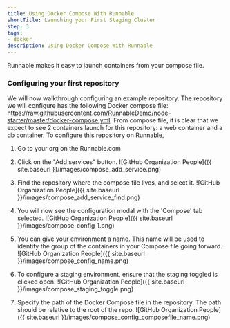 ```yaml
---
title: Using Docker Compose With Runnable
shortTitle: Launching your First Staging Cluster
step: 3
tags:
- docker
description: Using Docker Compose With Runnable
---
```



Runnable makes it easy to launch containers from your compose file. 

### Configuring your first repository


We will now walkthrough configuring an example repository. The repository we will configure has the following Docker compose file: https://raw.githubusercontent.com/RunnableDemo/node-starter/master/docker-compose.yml. From compose file, it is clear that we expect to see 2 containers launch for this repository: a web container and a db container. To configure this repository on Runnable,

1. Go to your org on the Runnable.com

2. Click on the "Add services" button.
  ![GitHub Organization People]({{ site.baseurl }}/images/compose_add_service.png)

3. Find the repository where the compose file lives, and select it.
  ![GitHub Organization People]({{ site.baseurl }}/images/compose_add_service_find.png)

4. You will now see the configuration modal with the 'Compose' tab selected.
  ![GitHub Organization People]({{ site.baseurl }}/images/compose_config_1.png)

5. You can give your environment a name. This name will be used to identify the group of the containers in your Compose file going forward.
  ![GitHub Organization People]({{ site.baseurl }}/images/compose_config_name.png)

6. To configure a staging environment, ensure that the staging toggled is clicked open.
  ![GitHub Organization People]({{ site.baseurl }}/images/compose_staging_toggle.png)

7. Specify the path of the Docker Compose file in the repository. The path should be relative to the root of the repo.
  ![GitHub Organization People]({{ site.baseurl }}/images/compose_config_composefile_name.png)
  

